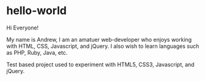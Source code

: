 # hello-world

Hi  Everyone!

My name is Andrew, I am an amatuer web-developer who enjoys working with HTML, CSS, Javascript, and jQuery. I also wish to learn languages such as PHP, Ruby, Java, etc.

Test based project used to experiment with HTML5, CSS3, Javascript, and jQuery.
